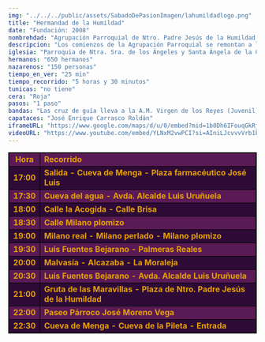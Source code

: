 ```yaml
---
img: "../../../public/assets/SabadoDePasionImagen/lahumildadlogo.png"
title: "Hermandad de la Humildad"
date: "Fundación: 2008"
nombrehdad: "Agrupación Parroquial de Ntro. Padre Jesús de la Humildad, Ntra. Sra. de los Ángeles y Santa Ángela de la Cruz."
descripcion: "Los comienzos de la Agrupación Parroquial se remontan a la creación de una Tertulia Cofrade denominada Asociación Cultural Tertulia Cofrade “La Espiga”. Dicha creación data su acta fundacional el 6 de febrero de 2008. El Domingo de Resurrección del año 2018, durante la Eucaristía, cuando se procedió a la lectura de la carta emitida por D. Marcelino Manzano Vilches, en la cual se nos nombraba Asociación de Fieles. El 29 de septiembre del mismo año, se realizó el traslado público de Ntro. Padre Jesús de la Humildad a la Parroquia de Ntra. Sra. de los Ángeles y Santa Ángela de la Cruz, recibiendo al Señor los feligreses y hermanos. Desde ese momento, la fuerte vinculación con la parroquia, las formaciones, la realización de los Cultos en honor y gloria a nuestro titular, han hecho posible que, el pasado 10 de febrero de 2023, se nos nombrará como la primera Agrupación Parroquial del barrio de Sevilla Este."
iglesia: "Parroquia de Ntra. Sra. de los Ángeles y Santa Ángela de la Cruz"
hermanos: "650 hermanos"
nazarenos: "150 personas"
tiempo_en_ver: "25 min"
tiempo_recorrido: "5 horas y 30 minutos"
tunicas: "no tiene"
cera: "Roja"
pasos: "1 paso"
bandas: "Las cruz de guía lleva a la A.M. Virgen de los Reyes (Juvenil) y el Misterio a la A.M. Ntra. Señora de la Encarnación (San Benito)"
capataces: "José Enrique Carrasco Roldán"
iframeURL: "https://www.google.com/maps/d/u/0/embed?mid=1b0Dh6IFouqGkRje74gi6RAgcrz_ud7c&ehbc=2E312F"
videoURL: "https://www.youtube.com/embed/YLNxM2vwPCI?si=AIniLJcvvvVrb1FB"
---
```


<table class="recorrido" style="width: 100%; border-collapse: collapse; text-align: left; border: 1px solid black;">
  <tbody>
    <tr style="background-color: #5a1a55; color: #e5a000; font-weight: bold;">
      <td style="border: 1px solid black; text-align: center;">Hora</td>
      <td style="border: 1px solid black;">Recorrido</td>
    </tr>
    <tr style="background-color: #2e0b37; color: #e5a000; font-weight: bold;">
      <td style="border: 1px solid black; text-align: center;">17:00</td>
      <td style="border: 1px solid black;">Salida - Cueva de Menga - Plaza farmacéutico José Luis</td>
    </tr>
    <tr style="background-color: #5a1a55; color: #e5a000; font-weight: bold;">
      <td style="border: 1px solid black; text-align: center;">17:30</td>
      <td style="border: 1px solid black;">Cueva del agua - Avda. Alcalde Luis Uruñuela</td>
    </tr>
    <tr style="background-color: #2e0b37; color: #e5a000; font-weight: bold;">
      <td style="border: 1px solid black; text-align: center;">18:00</td>
      <td style="border: 1px solid black;">Calle la Acogida - Calle Brisa</td>
    </tr>
    <tr style="background-color: #5a1a55; color: #e5a000; font-weight: bold;">
      <td style="border: 1px solid black; text-align: center;">18:30</td>
      <td style="border: 1px solid black;">Calle Milano plomizo</td>
    </tr>
    <tr style="background-color: #2e0b37; color: #e5a000; font-weight: bold;">
      <td style="border: 1px solid black; text-align: center;">19:00</td>
      <td style="border: 1px solid black;">Milano real - Milano perlado - Milano plomizo</td>
    </tr>
    <tr style="background-color: #5a1a55; color: #e5a000; font-weight: bold;">
      <td style="border: 1px solid black; text-align: center;">19:30</td>
      <td style="border: 1px solid black;">Luis Fuentes Bejarano - Palmeras Reales</td>
    </tr>
    <tr style="background-color: #2e0b37; color: #e5a000; font-weight: bold;">
      <td style="border: 1px solid black; text-align: center;">20:00</td>
      <td style="border: 1px solid black;">Malvasía - Alcazaba - La Moraleja</td>
    </tr>
    <tr style="background-color: #5a1a55; color: #e5a000; font-weight: bold;">
      <td style="border: 1px solid black; text-align: center;">20:30</td>
      <td style="border: 1px solid black;">Luis Fuentes Bejarano - Avda. Alcalde Luis Uruñuela</td>
    </tr>
    <tr style="background-color: #2e0b37; color: #e5a000; font-weight: bold;">
      <td style="border: 1px solid black; text-align: center;">21:00</td>
      <td style="border: 1px solid black;">Gruta de las Maravillas - Plaza de Ntro. Padre Jesús de la Humildad</td>
    </tr>
    <tr style="background-color: #5a1a55; color: #e5a000; font-weight: bold;">
      <td style="border: 1px solid black; text-align: center;">22:00</td>
      <td style="border: 1px solid black;">Paseo Párroco José Moreno Vega</td>
    </tr>
    <tr style="background-color: #2e0b37; color: #e5a000; font-weight: bold;">
      <td style="border: 1px solid black; text-align: center;">22:30</td>
      <td style="border: 1px solid black;">Cueva de Menga - Cueva de la Pileta - Entrada</td>
    </tr>
  </tbody>
</table>
